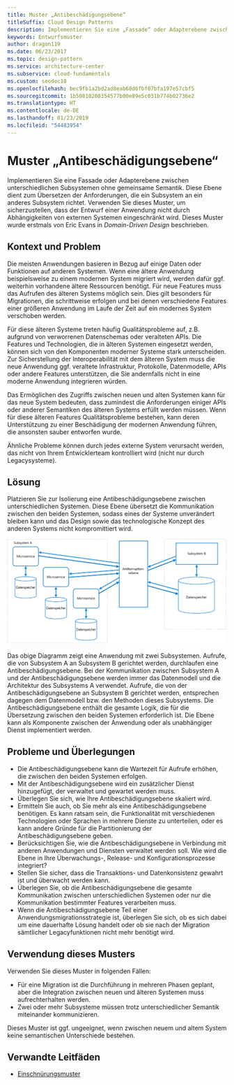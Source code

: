 ```yaml
---
title: Muster „Antibeschädigungsebene“
titleSuffix: Cloud Design Patterns
description: Implementieren Sie eine „Fassade“ oder Adapterebene zwischen einer modernen Anwendung und einem älteren System.
keywords: Entwurfsmuster
author: dragon119
ms.date: 06/23/2017
ms.topic: design-pattern
ms.service: architecture-center
ms.subservice: cloud-fundamentals
ms.custom: seodec18
ms.openlocfilehash: bec9fb1a2bd2ad8eab68d6fbf07bfa197e57cbf5
ms.sourcegitcommit: 1b50810208354577b00e89e5c031b774b02736e2
ms.translationtype: HT
ms.contentlocale: de-DE
ms.lasthandoff: 01/23/2019
ms.locfileid: "54483954"
---
```

# <a name="anti-corruption-layer-pattern"></a>Muster „Antibeschädigungsebene“

Implementieren Sie eine Fassade oder Adapterebene zwischen unterschiedlichen Subsystemen ohne gemeinsame Semantik. Diese Ebene dient zum Übersetzen der Anforderungen, die ein Subsystem an ein anderes Subsystem richtet. Verwenden Sie dieses Muster, um sicherzustellen, dass der Entwurf einer Anwendung nicht durch Abhängigkeiten von externen Systemen eingeschränkt wird. Dieses Muster wurde erstmals von Eric Evans in *Domain-Driven Design* beschrieben.

## <a name="context-and-problem"></a>Kontext und Problem

Die meisten Anwendungen basieren in Bezug auf einige Daten oder Funktionen auf anderen Systemen. Wenn eine ältere Anwendung beispielsweise zu einem modernen System migriert wird, werden dafür ggf. weiterhin vorhandene ältere Ressourcen benötigt. Für neue Features muss das Aufrufen des älteren Systems möglich sein. Dies gilt besonders für Migrationen, die schrittweise erfolgen und bei denen verschiedene Features einer größeren Anwendung im Laufe der Zeit auf ein modernes System verschoben werden.

Für diese älteren Systeme treten häufig Qualitätsprobleme auf, z.B. aufgrund von verworrenen Datenschemas oder veralteten APIs. Die Features und Technologien, die in älteren Systemen eingesetzt werden, können sich von den Komponenten moderner Systeme stark unterscheiden. Zur Sicherstellung der Interoperabilität mit dem älteren System muss die neue Anwendung ggf. veraltete Infrastruktur, Protokolle, Datenmodelle, APIs oder andere Features unterstützen, die Sie andernfalls nicht in eine moderne Anwendung integrieren würden.

Das Ermöglichen des Zugriffs zwischen neuen und alten Systemen kann für das neue System bedeuten, dass zumindest die Anforderungen einiger APIs oder anderer Semantiken des älteren Systems erfüllt werden müssen. Wenn für diese älteren Features Qualitätsprobleme bestehen, kann deren Unterstützung zu einer Beschädigung der modernen Anwendung führen, die ansonsten sauber entworfen wurde.

Ähnliche Probleme können durch jedes externe System verursacht werden, das nicht von Ihrem Entwicklerteam kontrolliert wird (nicht nur durch Legacysysteme).

## <a name="solution"></a>Lösung

Platzieren Sie zur Isolierung eine Antibeschädigungsebene zwischen unterschiedlichen Systemen. Diese Ebene übersetzt die Kommunikation zwischen den beiden Systemen, sodass eines der Systeme unverändert bleiben kann und das Design sowie das technologische Konzept des anderen Systems nicht kompromittiert wird.

![Diagramm des Musters „Antibeschädigungsebene“](./_images/anti-corruption-layer.png)

Das obige Diagramm zeigt eine Anwendung mit zwei Subsystemen. Aufrufe, die von Subsystem A an Subsystem B gerichtet werden, durchlaufen eine Antibeschädigungsebene. Bei der Kommunikation zwischen Subsystem A und der Antibeschädigungsebene werden immer das Datenmodell und die Architektur des Subsystems A verwendet. Aufrufe, die von der Antibeschädigungsebene an Subsystem B gerichtet werden, entsprechen dagegen dem Datenmodell bzw. den Methoden dieses Subsystems. Die Antibeschädigungsebene enthält die gesamte Logik, die für die Übersetzung zwischen den beiden Systemen erforderlich ist. Die Ebene kann als Komponente zwischen der Anwendung oder als unabhängiger Dienst implementiert werden.

## <a name="issues-and-considerations"></a>Probleme und Überlegungen

- Die Antibeschädigungsebene kann die Wartezeit für Aufrufe erhöhen, die zwischen den beiden Systemen erfolgen.
- Mit der Antibeschädigungsebene wird ein zusätzlicher Dienst hinzugefügt, der verwaltet und gewartet werden muss.
- Überlegen Sie sich, wie Ihre Antibeschädigungsebene skaliert wird.
- Ermitteln Sie auch, ob Sie mehr als eine Antibeschädigungsebene benötigen. Es kann ratsam sein, die Funktionalität mit verschiedenen Technologien oder Sprachen in mehrere Dienste zu unterteilen, oder es kann andere Gründe für die Partitionierung der Antibeschädigungsebene geben.
- Berücksichtigen Sie, wie die Antibeschädigungsebene in Verbindung mit anderen Anwendungen und Diensten verwaltet werden soll. Wie wird die Ebene in Ihre Überwachungs-, Release- und Konfigurationsprozesse integriert?
- Stellen Sie sicher, dass die Transaktions- und Datenkonsistenz gewahrt ist und überwacht werden kann.
- Überlegen Sie, ob die Antibeschädigungsebene die gesamte Kommunikation zwischen unterschiedlichen Systemen oder nur die Kommunikation bestimmter Features verarbeiten muss.
- Wenn die Antibeschädigungsebene Teil einer Anwendungsmigrationsstrategie ist, überlegen Sie sich, ob es sich dabei um eine dauerhafte Lösung handelt oder ob sie nach der Migration sämtlicher Legacyfunktionen nicht mehr benötigt wird.

## <a name="when-to-use-this-pattern"></a>Verwendung dieses Musters

Verwenden Sie dieses Muster in folgenden Fällen:

- Für eine Migration ist die Durchführung in mehreren Phasen geplant, aber die Integration zwischen neuen und älteren Systemen muss aufrechterhalten werden.
- Zwei oder mehr Subsysteme müssen trotz unterschiedlicher Semantik miteinander kommunizieren.

Dieses Muster ist ggf. ungeeignet, wenn zwischen neuem und altem System keine semantischen Unterschiede bestehen.

## <a name="related-guidance"></a>Verwandte Leitfäden

- [Einschnürungsmuster](./strangler.md)
